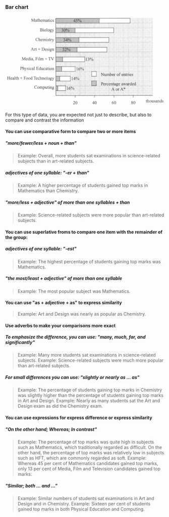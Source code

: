 ### Bar chart

![bar chart](/figure/barchart.png)

For this type of data, you are expected not just to describe, but also to compare and contrast the information

#### You can use comparative form to compare two or more items

##### "more/fewer/less + noun + than"
> Example: Overall, more students sat examinations in science-related subjects than in art-related subjects.

##### adjectives of one syllable: "-er + than"
> Example: A higher percentage of students gained top marks in Mathematics than Chemistry.

##### "more/less + adjective" of more than one syllables + than
> Example: Science-related subjects were more popular than art-related subjects.

#### You can use superlative froms to compare one item with the remainder of the group:

##### adjectives of one syllable: "-est"
> Example: The highest percentage of students gaining top marks was Mathematics.

##### "the most/least + adjective" of more than one syllable
> Example: The most popular subject was Mathematics.

#### You can use "as + adjective + as" to express similarity
> Example: Art and Design was nearly as popular as Chemistry.

#### Use adverbs to make your comparisons more exact

##### To emphasize the difference, you can use: "many, much, far, and significantly"
> Example: Many more students sat examinations in science-related subjects.
> Example: Science-related subjects were much more popular than art-related subjects.

##### For small differences you can use: "slightly or nearly as ... as"
> Example: The percentage of students gaining top marks in Chemistry was slightly higher than the percentage of students gaining top marks in Art and Design.
> Example: Nearly as many students sat the Art and Design exam as did the Chemistry exam.

#### You can use expressions for express difference or express similarity

##### "On the other hand; Whereas; In contrast"
> Example: The percentage of top marks was quite high in subjects such as Mathematics, which traditionally regarded as difficult. On the other hand, the percentage of top marks was relatively low in subjects such as HFT, which are commonly regarded as soft.
> Example: Whereas 45 per cent of Mathematics candidates gained top marks, only 13 per cent of Media, Film and Television candidates gained top marks.

##### "Similar; both ... and ..."
> Example: Similar numbers of students sat examinations in Art and Design and in Chemistry.
> Example: Sixteen per cent of students gained top marks in both Physical Education and Computing.
